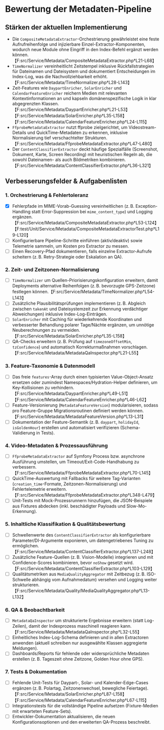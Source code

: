 # Bewertung der Metadaten-Pipeline

## Stärken der aktuellen Implementierung
- Die `CompositeMetadataExtractor`-Orchestrierung gewährleistet eine feste Aufrufreihenfolge und injizierbare Einzel-Extractor-Komponenten, wodurch neue Module ohne Eingriff in den Index-Befehl ergänzt werden können.【F:src/Service/Metadata/CompositeMetadataExtractor.php†L21-L68】
- `TimeNormalizer` vereinheitlicht Zeitstempel inklusive Rückfallstrategien für Dateinamen und Dateisystem und dokumentiert Entscheidungen im Index-Log, was die Nachvollziehbarkeit erhöht.【F:src/Service/Metadata/TimeNormalizer.php†L28-L143】
- Zeit-Features wie `DaypartEnricher`, `SolarEnricher` und `CalendarFeatureEnricher` reichern Medien mit relevanten Kontextinformationen an und kapseln domänenspezifische Logik in klar abgegrenzten Klassen.【F:src/Service/Metadata/DaypartEnricher.php†L21-L53】【F:src/Service/Metadata/SolarEnricher.php†L35-L158】【F:src/Service/Metadata/CalendarFeatureEnricher.php†L24-L115】
- `FfprobeMetadataExtractor` nutzt ffprobe zielgerichtet, um Videostream-Details und QuickTime-Metadaten zu erkennen, inklusive Normalisierung tief verschachtelter Strukturen.【F:src/Service/Metadata/FfprobeMetadataExtractor.php†L47-L480】
- Der `ContentClassifierExtractor` deckt häufige Spezialfälle (Screenshot, Dokument, Karte, Screen Recording) mit heuristischen Regeln ab, die sowohl Dateinamen- als auch Bildmetriken kombinieren.【F:src/Service/Metadata/ContentClassifierExtractor.php†L36-L321】

## Verbesserungsfelder & Aufgabenlisten

### 1. Orchestrierung & Fehlertoleranz
- [x] Fehlerpfade im MIME-Vorab-Guessing vereinheitlichen (z. B. Exception-Handling statt Error-Suppression bei `mime_content_type`) und Logging ergänzen.【F:src/Service/Metadata/CompositeMetadataExtractor.php†L53-L124】【F:test/Unit/Service/Metadata/CompositeMetadataExtractorTest.php†L19-L120】
- [ ] Konfigurierbare Pipeline-Schritte einführen (aktiv/deaktiv) sowie Telemetrie sammeln, um Kosten pro Extractor zu messen.
- [ ] Einen Recovery-Pfad dokumentieren, falls einzelne Extractor-Aufrufe scheitern (z. B. Retry-Strategie oder Eskalation an QA).

### 2. Zeit- und Zeitzonen-Normalisierung
- [ ] `TimeNormalizer` um Quellen-Priorisierungskonfiguration erweitern, damit Deployments alternative Reihenfolgen (z. B. bevorzugte GPS-Zeitzone) festlegen können.【F:src/Service/Metadata/TimeNormalizer.php†L54-L143】
- [ ] Zusätzliche Plausibilitätsprüfungen implementieren (z. B. Abgleich zwischen `takenAt` und Dateisystemzeit zur Erkennung verdächtiger Abweichungen) inklusive Index-Log-Einträgen.
- [ ] `SolarEnricher` mit Caching für wiederkehrende Koordinaten und verbesserter Behandlung polarer Tage/Nächte ergänzen, um unnötige Neuberechnungen zu vermeiden.【F:src/Service/Metadata/SolarEnricher.php†L35-L158】
- [ ] QA-Checks erweitern (z. B. Prüfung auf `timezoneOffsetMin`, `tzConfidence`) und automatisch Korrekturmaßnahmen vorschlagen.【F:src/Service/Metadata/MetadataQaInspector.php†L21-L55】

### 3. Feature-Taxonomie & Datenmodell
- [ ] Das freie `features`-Array durch einen typisierten Value-Object-Ansatz ersetzen oder zumindest Namespaces/Hydration-Helper definieren, um Key-Kollisionen zu verhindern.【F:src/Service/Metadata/DaypartEnricher.php†L49-L51】【F:src/Service/Metadata/CalendarFeatureEnricher.php†L46-L62】
- [ ] Feature-Versionierung (`MetadataFeatureVersion`) modularisieren, sodass pro Feature-Gruppe Migrationsroutinen definiert werden können.【F:src/Service/Metadata/MetadataFeatureVersion.php†L13-L31】
- [ ] Dokumentation der Feature-Semantik (z. B. `daypart`, `holidayId`, `isGoldenHour`) erstellen und automatisiert verifizieren (Schema-Validierung in Tests).

### 4. Video-Metadaten & Prozessausführung
- [ ] `FfprobeMetadataExtractor` auf Symfony Process bzw. asynchrone Ausführung umstellen, um Timeout/Exit-Code-Handhabung zu verbessern.【F:src/Service/Metadata/FfprobeMetadataExtractor.php†L70-L145】
- [ ] QuickTime-Auswertung mit Fallbacks für weitere Tag-Varianten (`creation_time`-Formate, Zeitzonen-Normalisierung) und Fehlertelemetrie erweitern.【F:src/Service/Metadata/FfprobeMetadataExtractor.php†L348-L479】
- [ ] Unit-Tests mit Mock-Prozessrunnern hinzufügen, die JSON-Beispiele aus Fixtures abdecken (inkl. beschädigter Payloads und Slow-Mo-Erkennung).

### 5. Inhaltliche Klassifikation & Qualitätsbewertung
- [ ] Schwellenwerte des `ContentClassifierExtractor` als konfigurierbare Parameter/DI-Argumente exponieren, um datengetriebenes Tuning zu ermöglichen.【F:src/Service/Metadata/ContentClassifierExtractor.php†L137-L248】
- [ ] Zusätzliche Feature-Quellen (z. B. Vision-Modelle) integrieren und mit Confidence-Scores kombinieren, bevor `noShow` gesetzt wird.【F:src/Service/Metadata/ContentClassifierExtractor.php†L103-L129】
- [ ] Qualitätsmetriken aus `MediaQualityAggregator` mit Zeitbezug (z. B. ISO-Schwelle abhängig vom Aufnahmedatum) versehen und Logging weiter strukturieren.【F:src/Service/Metadata/Quality/MediaQualityAggregator.php†L13-L132】

### 6. QA & Beobachtbarkeit
- [ ] `MetadataQaInspector` um strukturierte Ergebnisse erweitern (statt Log-Zeilen), damit der Indexprozess maschinell reagieren kann.【F:src/Service/Metadata/MetadataQaInspector.php†L32-L55】
- [ ] Einheitliches Index-Log-Schema definieren und in allen Extractoren anwenden (aktuell schreiben nur ausgewählte Klassen aggregierte Meldungen).
- [ ] Dashboards/Reports für fehlende oder widersprüchliche Metadaten erstellen (z. B. Tageszeit ohne Zeitzone, Golden Hour ohne GPS).

### 7. Tests & Dokumentation
- [ ] Fehlende Unit-Tests für Daypart-, Solar- und Kalender-Edge-Cases ergänzen (z. B. Polartag, Zeitzonenwechsel, bewegliche Feiertage).【F:src/Service/Metadata/SolarEnricher.php†L87-L158】【F:src/Service/Metadata/CalendarFeatureEnricher.php†L67-L115】
- [ ] Integrationstests für die vollständige Pipeline aufsetzen (Fixture-Medien mit erwarteten Feature-Sets).
- [ ] Entwickler-Dokumentation aktualisieren, die neuen Konfigurationsoptionen und den erweiterten QA-Prozess beschreibt.
